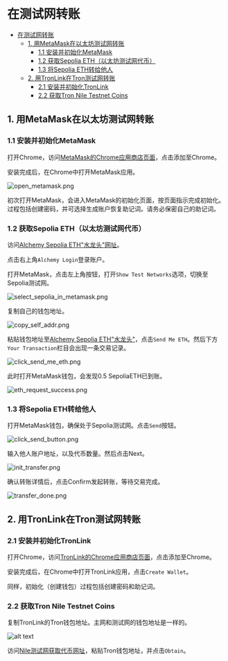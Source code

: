 # 在测试网转账

- [在测试网转账](#在测试网转账)
  - [1. 用MetaMask在以太坊测试网转账](#1-用metamask在以太坊测试网转账)
    - [1.1 安装并初始化MetaMask](#11-安装并初始化metamask)
    - [1.2 获取Sepolia ETH（以太坊测试网代币）](#12-获取sepolia-eth以太坊测试网代币)
    - [1.3 将Sepolia ETH转给他人](#13-将sepolia-eth转给他人)
  - [2. 用TronLink在Tron测试网转账](#2-用tronlink在tron测试网转账)
    - [2.1 安装并初始化TronLink](#21-安装并初始化tronlink)
    - [2.2 获取Tron Nile Testnet Coins](#22-获取tron-nile-testnet-coins)


## 1. 用MetaMask在以太坊测试网转账

### 1.1 安装并初始化MetaMask

打开Chrome，访问[MetaMask的Chrome应用商店页面](https://chromewebstore.google.com/detail/metamask/nkbihfbeogaeaoehlefnkodbefgpgknn?hl=zh-CN&utm_source=ext_sidebar)，点击添加至Chrome。

安装完成后，在Chrome中打开MetaMask应用。

![open_metamask.png](./image/open_metamask.png)

初次打开MetaMask，会进入MetaMask的初始化页面，按页面指示完成初始化。过程包括创建密码，并可选择生成账户恢复助记词。请务必保密自己的助记词。


### 1.2 获取Sepolia ETH（以太坊测试网代币）

访问[Alchemy Sepolia ETH"水龙头"网址](https://www.alchemy.com/faucets/ethereum-sepolia)。

点击右上角`Alchemy Login`登录账户。


打开MetaMask，点击左上角按钮，打开`Show Test Networks`选项，切换至Sepolia测试网。

![select_sepolia_in_metamask.png](./image/select_sepolia_in_metamask.png)


复制自己的钱包地址。


![copy_self_addr.png](./image/copy_self_addr.png)

粘贴钱包地址至[Alchemy Sepolia ETH"水龙头"](https://www.alchemy.com/faucets/ethereum-sepolia)，点击`Send Me ETH`。然后下方`Your Transaction`栏目会出现一条交易记录。


![click_send_me_eth.png](./image/click_send_me_eth.png)

此时打开MetaMask钱包，会发现0.5 SepoliaETH已到账。

![eth_request_success.png](./image/eth_request_success.png)


### 1.3 将Sepolia ETH转给他人

打开MetaMask钱包，确保处于Sepolia测试网。点击`Send`按钮。

![click_send_button.png](./image/click_send_button.png)

输入他人账户地址，以及代币数量。然后点击Next。


![init_transfer.png](./image/init_transfer.png)

确认转账详情后，点击Confirm发起转账，等待交易完成。

![transfer_done.png](./image/transfer_done.png)


## 2. 用TronLink在Tron测试网转账


### 2.1 安装并初始化TronLink

打开Chrome，访问[TronLink的Chrome应用商店页面](https://chromewebstore.google.com/detail/tronlink/ibnejdfjmmkpcnlpebklmnkoeoihofec?hl=zh-CN&utm_source=ext_sidebar)，点击添加至Chrome。


安装完成后，在Chrome中打开TronLink应用，点击`Create Wallet`。

同样，初始化（创建钱包）过程包括创建密码和助记词。

### 2.2 获取Tron Nile Testnet Coins 

复制TronLink的Tron钱包地址。主网和测试网的钱包地址是一样的。

![alt text](image.png)

访问[Nile测试网获取代币网址](https://nileex.io/join/getJoinPage)，粘贴Tron钱包地址，并点击`Obtain`。




